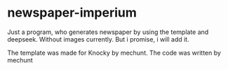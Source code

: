 # newspaper-imperium
Just a program, who generates newspaper by using the template and deepseek. 
Without images currently. But i promise, i will add it.

The template was made for Knocky by mechunt.
The code was written by mechunt
